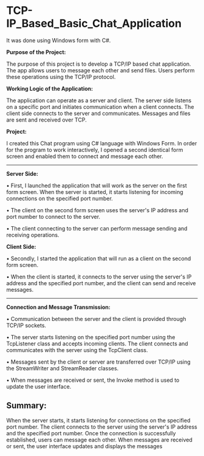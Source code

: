# TCP-IP_Based_Basic_Chat_Application 
 It was done using Windows form with C#.


**Purpose of the Project:**

The purpose of this project is to develop a TCP/IP based chat application. The app allows users to message each other and send files. Users perform these operations using the TCP/IP protocol.



**Working Logic of the Application:**

The application can operate as a server and client. The server side listens on a specific port and initiates communication when a client connects. The client side connects to the server and communicates. Messages and files are sent and received over TCP.



**Project:**

I created this Chat program using C# language with Windows Form. In order for the program to work interactively, I opened a second identical form screen and enabled them to connect and message each other.

---

**Server Side:**

• First, I launched the application that will work as the server on the first form screen. When the server is started, it starts listening for incoming connections on the specified port number.

• The client on the second form screen uses the server's IP address and port number to connect to the server.

• The client connecting to the server can perform message sending and receiving operations.



**Client Side:**

• Secondly, I started the application that will run as a client on the second form screen.

• When the client is started, it connects to the server using the server's IP address and the specified port number, and the client can send and receive messages.


---

**Connection and Message Transmission:**

• Communication between the server and the client is provided through TCP/IP sockets.

• The server starts listening on the specified port number using the TcpListener class and accepts incoming clients. The client connects and communicates with the server using the TcpClient class.

• Messages sent by the client or server are transferred over TCP/IP using the StreamWriter and StreamReader classes.

• When messages are received or sent, the Invoke method is used to update the user interface.



## Summary:

When the server starts, it starts listening for connections on the specified port number. The client connects to the server using the server's IP address and the specified port number. Once the connection is successfully established, users can message each other. When messages are received or sent, the user interface updates and displays the messages
